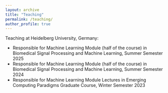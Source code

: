 ```yaml
---
layout: archive
title: "Teaching"
permalink: /teaching/
author_profile: true
---
```


Teaching at Heidelberg University, Germany:

* Responsible for Machine Learning Module (half of the course) in Biomedical Signal Processing and Machine Learning, Summer Semester 2025
* Responsible for Machine Learning Module (half of the course) in Biomedical Signal Processing and Machine Learning, Summer Semester 2024
* Responsible for Machine Learning Module Lectures in Emerging Computing Paradigms Graduate Course, Winter Semester 2023


